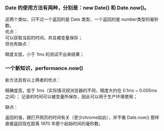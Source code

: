 ### Date 的使用方法有两种，分别是：new Date() 和 Date.now()。   
这两个类似，只不过一个返回的是 Date 类型，一个返回的是 number类型的毫秒数。   
优点：   
可以获取当前的时间，并且被变量保存；   
但也有缺点：   
   
   精度太低，小于 1ms 的测试不出来结果；
### 一个新知识，performance.now()      
新方法具有以上两者的优点：

精确度高，低于 1ms（实际情况视浏览器的不同，精度大约在 0.1ms ~ 0.005ms　之间）；
记录的时间可以被变量所保存，因此可以用于生产环境使用；

缺点：

返回的值，跟打开网页的时间有关（至少chrome如此），并不像 Date.now() 那样直接返回现在距离 1970 年那个起始时间的毫秒数。
